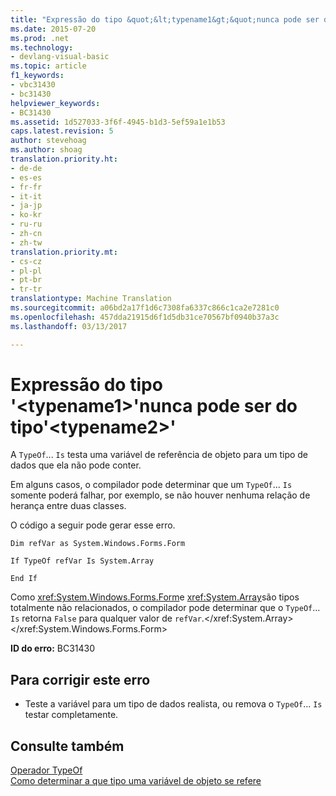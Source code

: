 ```yaml
---
title: "Expressão do tipo &quot;&lt;typename1&gt;&quot;nunca pode ser do tipo&quot;&lt;typename2&gt;&quot; | Documentos do Microsoft"
ms.date: 2015-07-20
ms.prod: .net
ms.technology:
- devlang-visual-basic
ms.topic: article
f1_keywords:
- vbc31430
- bc31430
helpviewer_keywords:
- BC31430
ms.assetid: 1d527033-3f6f-4945-b1d3-5ef59a1e1b53
caps.latest.revision: 5
author: stevehoag
ms.author: shoag
translation.priority.ht:
- de-de
- es-es
- fr-fr
- it-it
- ja-jp
- ko-kr
- ru-ru
- zh-cn
- zh-tw
translation.priority.mt:
- cs-cz
- pl-pl
- pt-br
- tr-tr
translationtype: Machine Translation
ms.sourcegitcommit: a06bd2a17f1d6c7308fa6337c866c1ca2e7281c0
ms.openlocfilehash: 457dda21915d6f1d5db31ce70567bf0940b37a3c
ms.lasthandoff: 03/13/2017

---
```

# <a name="expression-of-type-39lttypename1gt39-can-never-be-of-type-39lttypename2gt39"></a>Expressão do tipo '&lt;typename1&gt;'nunca pode ser do tipo'&lt;typename2&gt;'
A `TypeOf`... `Is` testa uma variável de referência de objeto para um tipo de dados que ela não pode conter.  
  
 Em alguns casos, o compilador pode determinar que um `TypeOf`... `Is` somente poderá falhar, por exemplo, se não houver nenhuma relação de herança entre duas classes.  
  
 O código a seguir pode gerar esse erro.  
  
 `Dim refVar as System.Windows.Forms.Form`  
  
 `If TypeOf refVar Is System.Array`  
  
 `End If`  
  
 Como <xref:System.Windows.Forms.Form>e <xref:System.Array>são tipos totalmente não relacionados, o compilador pode determinar que o `TypeOf`... `Is` retorna `False` para qualquer valor de `refVar`.</xref:System.Array> </xref:System.Windows.Forms.Form>  
  
 **ID do erro:** BC31430  
  
## <a name="to-correct-this-error"></a>Para corrigir este erro  
  
-   Teste a variável para um tipo de dados realista, ou remova o `TypeOf`... `Is` testar completamente.  
  
## <a name="see-also"></a>Consulte também  
 [Operador TypeOf](../../visual-basic/language-reference/operators/typeof-operator.md)   
 [Como determinar a que tipo uma variável de objeto se refere](../../visual-basic/programming-guide/language-features/variables/how-to-determine-what-type-an-object-variable-refers-to.md)
